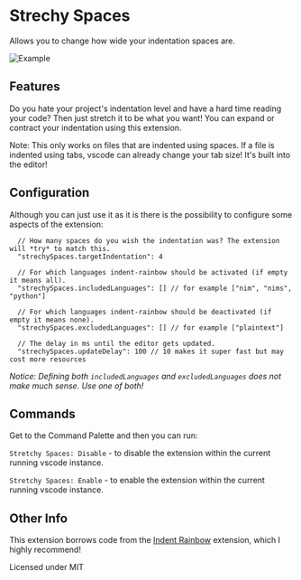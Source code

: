 # Strechy Spaces

Allows you to change how wide your indentation spaces are.

![Example](https://raw.githubusercontent.com/kylepaulsen/vscode-stretchy-spaces/master/pic.png)

## Features

Do you hate your project's indentation level and have a hard time reading your code? Then just
stretch it to be what you want! You can expand or contract your indentation using this extension.

Note: This only works on files that are indented using spaces. If a file is indented using tabs, vscode can already change your tab size! It's built into the editor!

## Configuration

Although you can just use it as it is there is the possibility to configure some aspects of the extension:

```
  // How many spaces do you wish the indentation was? The extension will *try* to match this.
  "strechySpaces.targetIndentation": 4

  // For which languages indent-rainbow should be activated (if empty it means all).
  "strechySpaces.includedLanguages": [] // for example ["nim", "nims", "python"]

  // For which languages indent-rainbow should be deactivated (if empty it means none).
  "strechySpaces.excludedLanguages": [] // for example ["plaintext"]

  // The delay in ms until the editor gets updated.
  "strechySpaces.updateDelay": 100 // 10 makes it super fast but may cost more resources
```

*Notice: Defining both `includedLanguages` and `excludedLanguages` does not make much sense. Use one of both!*

## Commands

Get to the Command Palette and then you can run:

`Stretchy Spaces: Disable` - to disable the extension within the current running vscode instance.

`Stretchy Spaces: Enable` - to enable the extension within the current running vscode instance.


## Other Info

This extension borrows code from the [Indent Rainbow](https://github.com/oderwat/vscode-indent-rainbow) extension, which I highly recommend!

Licensed under MIT
